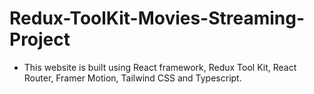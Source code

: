 # Redux-ToolKit-Movies-Streaming-Project
- This website is built using React framework, Redux Tool Kit, React Router, Framer Motion, Tailwind CSS and Typescript. 
